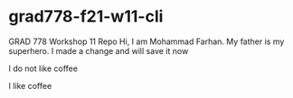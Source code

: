 # grad778-f21-w11-cli
GRAD 778 Workshop 11 Repo
Hi, I am Mohammad Farhan.
My father is my superhero.
I made a change and will save it now


I do not like coffee

I like coffee

